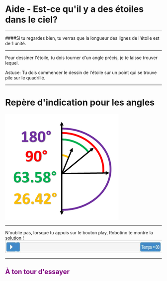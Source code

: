 # Aide - Est-ce qu'il y a des étoiles dans le ciel?

---

####Si tu regardes bien, tu verras que la longueur des lignes de l'étoile est de 1 unité.<br>

---

Pour dessiner l'étoile, tu dois tourner d'un angle précis, je te laisse trouver lequel. <br>

Astuce: Tu dois commencer le dessin de l'étoile sur un point qui se trouve pile sur le quadrillé. <br>

---

# Repère d'indication pour les angles
![Repère][repere]<br>

---

N'oublie pas, lorsque tu appuis sur le bouton play, Robotino te montre la solution !
![Time][time]

---

## <span style="color: #800080">À ton tour d'essayer</span>

[boucle]: img/architecture_boucle.png
[repere]: img/repere.png
[time]: img/time.png
